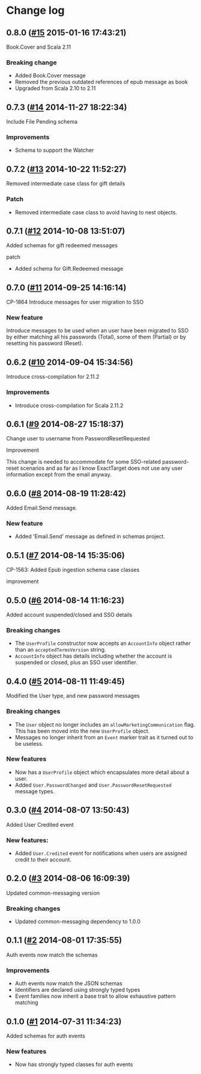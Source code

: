# Change log

## 0.8.0 ([#15](https://git.mobcastdev.com/Hermes/message-schemas/pull/15) 2015-01-16 17:43:21)

Book.Cover and Scala 2.11

### Breaking change

- Added Book.Cover message
- Removed the previous outdated references of epub message as book
- Upgraded from Scala 2.10 to 2.11

## 0.7.3 ([#14](https://git.mobcastdev.com/Hermes/message-schemas/pull/14) 2014-11-27 18:22:34)

Include File Pending schema

### Improvements

- Schema to support the Watcher

## 0.7.2 ([#13](https://git.mobcastdev.com/Hermes/message-schemas/pull/13) 2014-10-22 11:52:27)

Removed intermediate case class for gift details

### Patch
* Removed intermediate case class to avoid having to nest objects.

## 0.7.1 ([#12](https://git.mobcastdev.com/Hermes/message-schemas/pull/12) 2014-10-08 13:51:07)

Added schemas for gift redeemed messages

patch 

- Added schema for Gift.Redeemed message

## 0.7.0 ([#11](https://git.mobcastdev.com/Hermes/message-schemas/pull/11) 2014-09-25 14:16:14)

CP-1864 Introduce messages for user migration to SSO

### New feature

Introduce messages to be used when an user have been migrated to SSO by either matching all his passwords (Total), some of them (Partial) or by resetting his password (Reset).

## 0.6.2 ([#10](https://git.mobcastdev.com/Hermes/message-schemas/pull/10) 2014-09-04 15:34:56)

Introduce cross-compilation for 2.11.2

### Improvements

* Introduce cross-compilation for Scala 2.11.2

## 0.6.1 ([#9](https://git.mobcastdev.com/Hermes/message-schemas/pull/9) 2014-08-27 15:18:37)

Change user to username from PasswordResetRequested

Improvement

This change is needed to accommodate for some SSO-related password-reset scenarios and as far as I know ExactTarget does not use any user information except from the email anyway.

## 0.6.0 ([#8](https://git.mobcastdev.com/Hermes/message-schemas/pull/8) 2014-08-19 11:28:42)

Added Email.Send message.

### New feature

* Added 'Email.Send' message as defined in schemas project.


## 0.5.1 ([#7](https://git.mobcastdev.com/Hermes/message-schemas/pull/7) 2014-08-14 15:35:06)

CP-1563: Added Epub ingestion schema case classes

improvement


## 0.5.0 ([#6](https://git.mobcastdev.com/Hermes/message-schemas/pull/6) 2014-08-14 11:16:23)

Added account suspended/closed and SSO details

### Breaking changes

- The `UserProfile` constructor now accepts an `AccountInfo` object
rather than an `acceptedTermsVersion` string.
- `AccountInfo` object has details including whether the account is
suspended or closed, plus an SSO user identifier.

## 0.4.0 ([#5](https://git.mobcastdev.com/Hermes/message-schemas/pull/5) 2014-08-11 11:49:45)

Modified the User type, and new password messages

### Breaking changes

- The `User` object no longer includes an `allowMarketingCommunication` flag. This has been moved into the new `UserProfile` object.
- Messages no longer inherit from an `Event` marker trait as it turned out to be useless.

### New features

- Now has a `UserProfile` object which encapsulates more detail about a user.
- Added `User.PasswordChanged` and `User.PasswordResetRequested` message types.

## 0.3.0 ([#4](https://git.mobcastdev.com/Hermes/message-schemas/pull/4) 2014-08-07 13:50:43)

Added User Credited event

### New features:

- Added `User.Credited` event for notifications when users are assigned credit to their account.


## 0.2.0 ([#3](https://git.mobcastdev.com/Hermes/message-schemas/pull/3) 2014-08-06 16:09:39)

Updated common-messaging version

### Breaking changes

- Updated common-messaging dependency to 1.0.0

## 0.1.1 ([#2](https://git.mobcastdev.com/Hermes/message-schemas/pull/2) 2014-08-01 17:35:55)

Auth events now match the schemas

### Improvements

- Auth events now match the JSON schemas
- Identifiers are declared using strongly typed types
- Event families now inherit a base trait to allow exhaustive pattern
matching

## 0.1.0 ([#1](https://git.mobcastdev.com/Hermes/message-schemas/pull/1) 2014-07-31 11:34:23)

Added schemas for auth events

### New features

- Now has strongly typed classes for auth events

